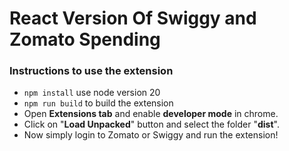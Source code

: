 # React Version Of Swiggy and Zomato Spending

### Instructions to use the extension

- `npm install` use node version 20
- `npm run build` to build the extension
- Open **Extensions tab** and enable **developer mode** in chrome.
- Click on "**Load Unpacked**" button and select the folder "**dist**".
- Now simply login to Zomato or Swiggy and run the extension!
